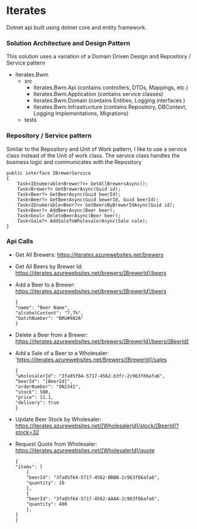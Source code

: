 # Iterates
Dotnet api built using dotnet core and entity framework.

### Solution Architecture and Design Pattern
This solution uses a variation of a Domain Driven Design and Repository / Service pattern

- Iterates.Bwm
    - src
        - Iterates.Bwm.Api
            (contains controllers, DTOs, Mappings, etc.)
        - Iterates.Bwm.Application
            (contains service classes)
        - Iterates.Bwm.Domain
            (contains Entities, Logging interfaces )
        - Iterates.Bwm.Infrastructure
            (contains Repository, DBContext, Logging Implementations, Migrations)
    - tests

### Repository / Service pattern
Similar to the Repository and Unit of Work pattern, I like to use a service class instead of the Unit of work class.
The service class handles the business logic and communicates with the Repository

```
public interface IBrewerService
{
    Task<IEnumerable<Brewer?>> GetAllBrewersAsync();
    Task<Brewer?> GetBrewerAsync(Guid id);
    Task<Beer?> GetBeerAsync(Guid beerId);
    Task<Beer?> GetBeerAsync(Guid bewerId, Guid beerId);
    Task<IEnumerable<Beer?>> GetBeersByBrewerIdAsync(Guid id);
    Task<Beer?> AddBeerAsync(Beer beer);
    Task<bool> DeleteBeerAsync(Beer beer);
    Task<Sale?> AddSaleToWholesalerAsync(Sale sale);
}
```

### Api Calls
- Get All Brewers: https://iterates.azurewebsites.net/brewers

- Get All Beers by Brewer Id: https://iterates.azurewebsites.net/brewers/[BrewerId]/beers

- Add a Beer to a Brewer: https://iterates.azurewebsites.net/brewers/[BrewerId]/beers
    ```
    {
    "name": "Beer Name",
    "alcoholContent": "7,7%",
    "batchNumber": "BRU#982A"
    }
    ```

- Delete a Beer from a Brewer: https://iterates.azurewebsites.net/brewers/[BrewerId]/beers/[BeerId]

- Add a Sale of a Beer to a Wholesaler: 'https://iterates.azurewebsites.net/Brewers/[BrewerId]/sales
    ```
    {
    "wholesalerId": "3fa85f64-5717-4562-b3fc-2c963f66afa6",
    "beerId": "[BeerId]",
    "orderNumber": "ON2341",
    "stock": 500,
    "price": 11.1,
    "delivery": true
    }
    ```

- Update Beer Stock by Wholesaler: https://iterates.azurewebsites.net/[WholesalerId]/stock/[BeerId]?stock=32

- Request Quote from Wholesaler: https://iterates.azurewebsites.net/[WholesalerId]/quote
    ```
    {
    "items": [
        {
        "beerId": "3fa85f64-5717-4562-BBBB-2c963f66afa6",
        "quantity": 10
        },
        {
        "beerId": "3fa85f64-5717-4562-AAAA-2c963f66afa6",
        "quantity": 400
        },
    ]
    }
    ```